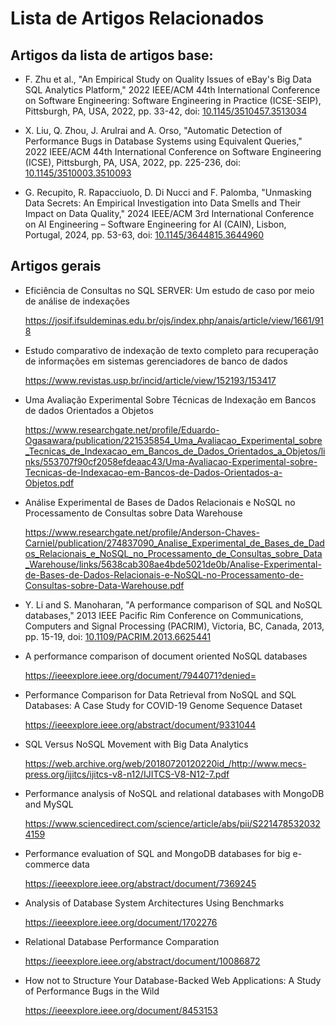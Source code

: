 # Lista de Artigos Relacionados


## Artigos da lista de artigos base:

* F. Zhu et al., "An Empirical Study on Quality Issues of eBay's Big Data SQL Analytics Platform," 2022 IEEE/ACM 44th International Conference on Software Engineering: Software Engineering in Practice (ICSE-SEIP), Pittsburgh, PA, USA, 2022, pp. 33-42, doi: [10.1145/3510457.3513034](https://doi.org/10.1145/3510457.3513034)

* X. Liu, Q. Zhou, J. Arulrai and A. Orso, "Automatic Detection of Performance Bugs in Database Systems using Equivalent Queries," 2022 IEEE/ACM 44th International Conference on Software Engineering (ICSE), Pittsburgh, PA, USA, 2022, pp. 225-236, doi: [10.1145/3510003.3510093](https://doi.org/10.1145/3510003.3510093)

* G. Recupito, R. Rapacciuolo, D. Di Nucci and F. Palomba, "Unmasking Data Secrets: An Empirical Investigation into Data Smells and Their Impact on Data Quality," 2024 IEEE/ACM 3rd International Conference on AI Engineering – Software Engineering for AI (CAIN), Lisbon, Portugal, 2024, pp. 53-63, doi: [10.1145/3644815.3644960](https://doi.org/10.1145/3644815.3644960)

## Artigos gerais

* Eficiência de Consultas no SQL SERVER: Um estudo de caso por meio de análise de indexações
  
  https://josif.ifsuldeminas.edu.br/ojs/index.php/anais/article/view/1661/918

* Estudo comparativo de indexação de texto completo para recuperação de informações em sistemas gerenciadores de banco de dados
  
  https://www.revistas.usp.br/incid/article/view/152193/153417

* Uma Avaliação Experimental Sobre Técnicas de Indexação em Bancos de dados Orientados a Objetos
  
  https://www.researchgate.net/profile/Eduardo-Ogasawara/publication/221535854_Uma_Avaliacao_Experimental_sobre_Tecnicas_de_Indexacao_em_Bancos_de_Dados_Orientados_a_Objetos/links/553707f90cf2058efdeaac43/Uma-Avaliacao-Experimental-sobre-Tecnicas-de-Indexacao-em-Bancos-de-Dados-Orientados-a-Objetos.pdf

* Análise Experimental de Bases de Dados Relacionais e NoSQL no Processamento de Consultas sobre Data Warehouse
  
  https://www.researchgate.net/profile/Anderson-Chaves-Carniel/publication/274837090_Analise_Experimental_de_Bases_de_Dados_Relacionais_e_NoSQL_no_Processamento_de_Consultas_sobre_Data_Warehouse/links/5638cab308ae4bde5021de0b/Analise-Experimental-de-Bases-de-Dados-Relacionais-e-NoSQL-no-Processamento-de-Consultas-sobre-Data-Warehouse.pdf

* Y. Li and S. Manoharan, "A performance comparison of SQL and NoSQL databases," 2013 IEEE Pacific Rim Conference on Communications, Computers and Signal Processing (PACRIM), Victoria, BC, Canada, 2013, pp. 15-19, doi: [10.1109/PACRIM.2013.6625441](https://doi.org/10.1109/PACRIM.2013.6625441)

* A performance comparison of document oriented NoSQL databases
  
  https://ieeexplore.ieee.org/document/7944071?denied=

* Performance Comparison for Data Retrieval from NoSQL and SQL Databases: A Case Study for COVID-19 Genome Sequence Dataset
  
  https://ieeexplore.ieee.org/abstract/document/9331044

* SQL Versus NoSQL Movement with Big Data Analytics
  
  https://web.archive.org/web/20180720120220id_/http://www.mecs-press.org/ijitcs/ijitcs-v8-n12/IJITCS-V8-N12-7.pdf

* Performance analysis of NoSQL and relational databases with MongoDB and MySQL
  
  https://www.sciencedirect.com/science/article/abs/pii/S2214785320324159

* Performance evaluation of SQL and MongoDB databases for big e-commerce data
  
  https://ieeexplore.ieee.org/abstract/document/7369245

* Analysis of Database System Architectures Using Benchmarks
  
  https://ieeexplore.ieee.org/document/1702276

* Relational Database Performance Comparation
  
  https://ieeexplore.ieee.org/abstract/document/10086872

* How not to Structure Your Database-Backed Web Applications: A Study of Performance Bugs in the Wild

  https://ieeexplore.ieee.org/document/8453153
